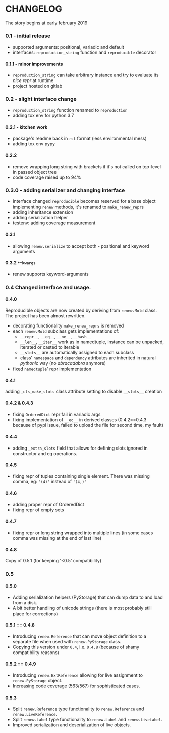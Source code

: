 # CHANGELOG
The story begins at early february 2019

### 0.1 - initial release
* supported arguments: positional, variadic and default 
* interfaces: `reproduction_string` function and `reproducible` decorator

#### 0.1.1 - minor improvements
* `reproduction_string` can take arbitrary instance and try to evaluate its *nice repr* at runtime
* project hosted on gitlab

### 0.2 - slight interface change
* `reproduction_string` function renamed to `reproduction`
* adding tox env for python 3.7 
#### 0.2.1 - kitchen work
* package's readme back in `rst` format (less environmental mess)
* adding tox env pypy
#### 0.2.2
* remove wrapping long string with brackets if it's not
called on top-level in passed object tree
* code coverage raised up to 94%

### 0.3.0 - adding serializer and changing interface 
* interface changed `reproducible` becomes reserved for a base object
implementing `renew` methods, it's renamed to `make_renew_reprs` 
* adding inheritance extension
* adding serialization helper
* testenv: adding coverage measurement
#### 0.3.1
* allowing `renew.serialize` to accept both - positional and keyword arguments
#### 0.3.2  `**kwargs`
* renew supports keyword-arguments

### 0.4 Changed interface and usage.
#### 0.4.0
Reproducible objects are now created by deriving from `renew.Mold` class. 
The project has been almost rewritten.
* decorating functionality `make_renew_reprs` is removed
* each `renew.Mold` subclass gets implementations of:
  - `__repr__`, `__eq__`, `__ne__`, `__hash__`
  - `__len__`, `__iter__` work as in namedtuple, instance can be unpacked, 
  iterated or casted to iterable
  - `__slots__` are automatically assigned to each subclass
  - class' `namespace` and `dependency` attributes are inherited in 
  natural *pythonic* way (no *abracadabra* anymore)
* fixed `namedtuple`' repr implementation 

#### 0.4.1
adding `_cls_make_slots` class attribute setting to
disable `__slots__` creation
#### 0.4.2 & 0.4.3
* fixing `OrderedDict` repr fail in variadic args
* fixing implementation of `__eq__` in derived classes
(0.4.2==0.4.3 because of pypi issue, failed to upload the file for second time, my fault)
#### 0.4.4
* adding `_extra_slots` field that allows for defining slots ignored
in constructor and eq operations.
#### 0.4.5
* fixing repr of tuples containing single element.
There was missing comma, eg: `'(4)'` instead of `'(4,)'`
#### 0.4.6
* adding proper repr of OrderedDict
* fixing repr of empty sets
#### 0.4.7
* fixing repr or long string wrapped into multiple lines
  (in some cases comma was missing at the end of last line)
#### 0.4.8
Copy of 0.5.1 (for keeping '<0.5' compatibility)

### 0.5
#### 0.5.0
* Adding serialization helpers (PyStorage) that can dump data to and load from a disk.
* A bit better handling of unicode strings (there is most probably still place for corrections)

#### 0.5.1 == 0.4.8
* Introducing `renew.Reference` that can move object definition to a separate file
when used with `renew.PyStorage` class.
* Copying this version under `0.4`, i.e. `0.4.8` (because of shamy compatibility reasons)

#### 0.5.2 == 0.4.9
* Introducing `renew.ExtReference` allowing for live assignment to `renew.PyStorage` object.
* Increasing code coverage (563/567) for sophisticated cases.

#### 0.5.3
* Split `renew.Reference` type functionality to `renew.Reference` and `renew.LiveReference`.
* Split `renew.Label` type functionality to `renew.Label` and `renew.LiveLabel`.
* Improved serialization and deserialization of live objects.
